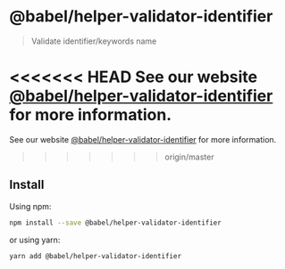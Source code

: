 # @babel/helper-validator-identifier

> Validate identifier/keywords name

<<<<<<< HEAD
See our website [@babel/helper-validator-identifier](https://babeljs.io/docs/babel-helper-validator-identifier) for more information.
=======
See our website [@babel/helper-validator-identifier](https://babeljs.io/docs/en/babel-helper-validator-identifier) for more information.
>>>>>>> origin/master

## Install

Using npm:

```sh
npm install --save @babel/helper-validator-identifier
```

or using yarn:

```sh
yarn add @babel/helper-validator-identifier
```
